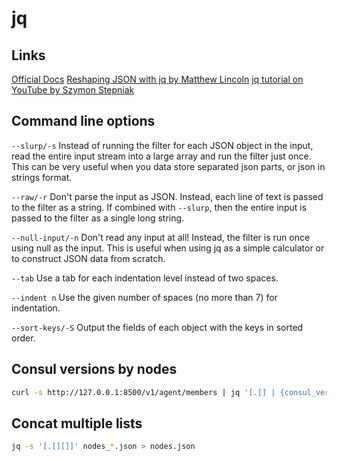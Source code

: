 # jq

## Links

[Official Docs](https://stedolan.github.io/jq/manual/)
[Reshaping JSON with jq by Matthew Lincoln](https://programminghistorian.org/en/lessons/json-and-jq)
[jq tutorial on YouTube by Szymon Stepniak](https://www.youtube.com/playlist?list=PLKaiHc24qCTSOGkkEpeIMupEmnInqHbbV)

## Command line options

`--slurp/-s`
Instead of running the filter for each JSON object in the input, read the entire input stream into a large array and run the filter just once. This can be very useful when you data store separated json parts, or json in strings format.

`--raw/-r`
Don't parse the input as JSON. Instead, each line of text is passed to the filter as a string. If combined with `--slurp`, then the entire input is passed to the filter as a single long string.

`--null-input/-n`
Don't read any input at all! Instead, the filter is run once using null as the input. This is useful when using jq as a simple calculator or to construct JSON data from scratch.

`--tab`
Use a tab for each indentation level instead of two spaces.

`--indent n`
Use the given number of spaces (no more than 7) for indentation.

`--sort-keys/-S`
Output the fields of each object with the keys in sorted order.

## Consul versions by nodes

```bash
curl -s http://127.0.0.1:8500/v1/agent/members | jq '[.[] | {consul_version: (.Tags.build | split(":")[0]) }] | group_by(.consul_version) | .[] | {version:.[0].consul_version,nodes_count: . | length}'
```

## Concat multiple lists

```bash
jq -s '[.[][]]' nodes_*.json > nodes.json
```
